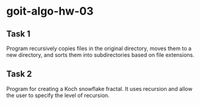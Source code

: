 # goit-algo-hw-03

## Task 1
Program recursively copies files in the original directory, moves them to a new directory, and sorts them into subdirectories based on file extensions.

## Task 2
Program for creating a Koch snowflake fractal. It uses recursion and allow the user to specify the level of recursion.
